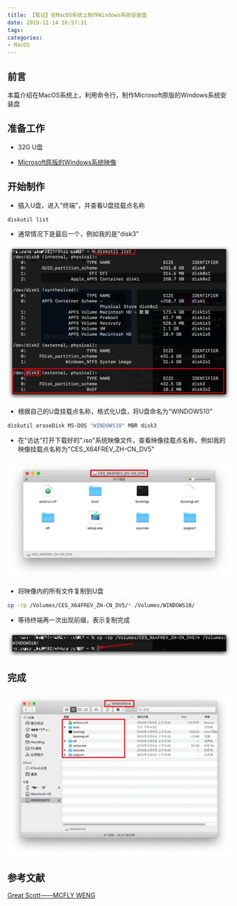 ```yaml
---
title: 【笔记】在MacOS系统上制作Windows系统安装盘
date: 2019-11-14 16:57:31
tags:
categories:
- MacOS
---
```


## 前言

本篇介绍在MacOS系统上，利用命令行，制作Microsoft原版的Windows系统安装盘

<!-- more -->

## 准备工作

- 32G U盘

- [Microsoft原版的Windows系统映像](https://www.microsoft.com/zh-cn/software-download/)

## 开始制作

- 插入U盘，进入"终端"，并查看U盘挂载点名称

``` bash
diskutil list
```

- 通常情况下是最后一个，例如我的是"disk3"

![01.png](/images/20191114165731/01.png)

- 根据自己的U盘挂载点名称，格式化U盘，将U盘命名为"WINDOWS10"

``` bash
diskutil eraseDisk MS-DOS "WINDOWS10" MBR disk3
```

- 在"访达"打开下载好的".iso"系统映像文件，查看映像挂载点名称，例如我的映像挂载点名称为"CES_X64FREV_ZH-CN_DV5"

![02.png](/images/20191114165731/02.png)

- 将映像内的所有文件复制到U盘

``` bash
cp -rp /Volumes/CES_X64FREV_ZH-CN_DV5/* /Volumes/WINDOWS10/
```

- 等待终端再一次出现前缀，表示复制完成

![03.png](/images/20191114165731/03.png)

## 完成

![04.png](/images/20191114165731/04.png)

## 参考文献

[Great Scott——MCFLY WENG](https://mcfly.cn/make-windows-installation-drive-on-mac/)
